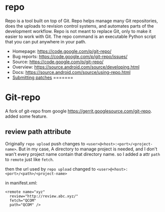 # repo

Repo is a tool built on top of Git.  Repo helps manage many Git repositories,
does the uploads to revision control systems, and automates parts of the
development workflow.  Repo is not meant to replace Git, only to make it
easier to work with Git.  The repo command is an executable Python script
that you can put anywhere in your path.

* Homepage: https://code.google.com/p/git-repo/
* Bug reports: https://code.google.com/p/git-repo/issues/
* Source: https://code.google.com/p/git-repo/
* Overview: https://source.android.com/source/developing.html
* Docs: https://source.android.com/source/using-repo.html
* [Submitting patches](./SUBMITTING_PATCHES.md)
=======
# Git-repo

A fork of git-repo from google https://gerrit.googlesource.com/git-repo. added some feature. 

## review path attribute

Originally `repo upload` push changes to `<user>@<host>:<port>/<project-name>`. But in my case, A directory to manage project is needed, and I don't wan't every project name contain that directory name. so I added a attr `path` to `remote` just like `fetch`.

then the url used by `repo upload` changed to `<user>@<host>:<port>/<path>/<project-name>` 


in manifest.xml:

```
<remote name="xyz"
  review="http://review.abc.xyz/"
  fetch="QCOM"
  path="QCOM" />
```
